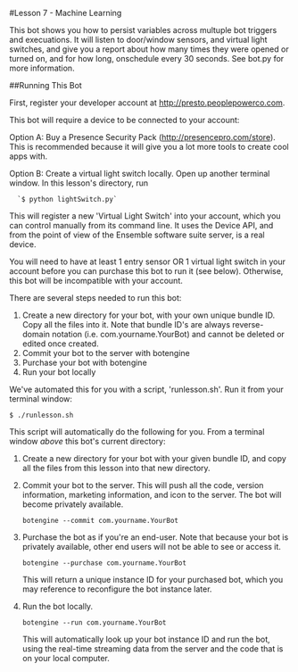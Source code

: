 #Lesson 7 - Machine Learning

This bot shows you how to persist variables across multuple bot triggers and execuations. It will listen to door/window sensors, and virtual light switches, and give you a report about how many times they were opened or turned on, and for how long, onschedule every 30 seconds. See bot.py for more information.

##Running This Bot

 First, register your developer account at http://presto.peoplepowerco.com.

 This bot will require a device to be connected to your account:

   Option A:  Buy a Presence Security Pack (http://presencepro.com/store). This is recommended because it will give you a lot more tools to create cool apps with.

   Option B:  Create a virtual light switch locally. Open up another terminal window. In this lesson's directory, run

	  `$ python lightSwitch.py`

This will register a new 'Virtual Light Switch' into your account, which you can control manually from its command line. It uses the Device API, and from the point of view of the Ensemble software suite server, is a real device.

You will need to have at least 1 entry sensor OR 1 virtual light switch in your account before you can purchase this bot to run it (see below). Otherwise, this bot will be incompatible with your account.


There are several steps needed to run this bot:
   1. Create a new directory for your bot, with your own unique bundle ID. Copy all the files into it.
      Note that bundle ID's are always reverse-domain notation (i.e. com.yourname.YourBot) and cannot be deleted or edited once created.
   2. Commit your bot to the server with botengine
   3. Purchase your bot with botengine
   4. Run your bot locally

We've automated this for you with a script, 'runlesson.sh'. Run it from your terminal window:

 `$ ./runlesson.sh`


This script will automatically do the following for you.  From a terminal window *above* this bot's current directory:

1. Create a new directory for your bot with your given bundle ID, and copy all the files from this lesson into that new directory.

2. Commit your bot to the server.
     This will push all the code, version information, marketing information, and icon to the server. The bot will become privately available.

     `botengine --commit com.yourname.YourBot`


3. Purchase the bot as if you're an end-user. Note that because your bot is privately available, other end users will not be able to see or access it.

   `botengine --purchase com.yourname.YourBot`

   This will return a unique instance ID for your purchased bot, which you may reference to reconfigure the bot instance later.

4. Run the bot locally.

     `botengine --run com.yourname.YourBot`

   This will automatically look up your bot instance ID and run the bot, using the real-time streaming data from the server and the code that is on your local computer.
